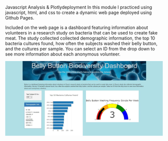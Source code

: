 Javascript Analysis & Plotlydeployment
In this module I practiced using javascript, html, and css to create a dynamic web page deployed using Github Pages. 

Included on the web page is a dashboard featuring information about volunteers in a research study on bacteria that can be used to create fake meat. The study collected collected demographic information, the top 10 bacteria cultures found, how often the subjects washed their belly button, and the cultures per sample. You can select an ID from the drop down to see more information about each anonymous volunteer. 

![](belly_button_dashboard.JPG)
